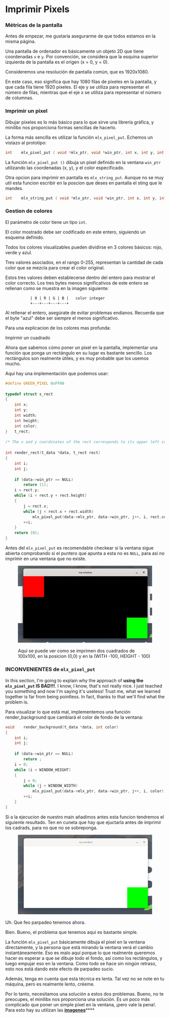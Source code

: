 # Imprimir Pixels

### Métricas de la pantalla

Antes de empezar, me gustaría asegurarme de que todos estamos en la misma página.

Una pantalla de ordenador es básicamente un objeto 2D que tiene coordenadas `x` e `y`. Por convención, se considera que la esquina superior izquierda de la pantalla es el origen (x = 0, y = 0).

Consideremos una resolución de pantalla común, que es 1920x1080.

En este caso, eso significa que hay 1080 filas de píxeles en la pantalla, y que cada fila tiene 1920 píxeles. El eje y se utiliza para representar el número de filas, mientras que el eje x se utiliza para representar el número de columnas.

### Imprimir un pixel

Dibujar píxeles es lo más básico para lo que sirve una librería gráfica, y minilibx nos proporciona formas sencillas de hacerlo.

La forma más sencilla es utilizar la función `mlx_pixel_put`. Echemos un vistazo al prototipo:

```c
int    mlx_pixel_put ( void *mlx_ptr, void *win_ptr, int x, int y, int color );
```

La función `mlx_pixel_put ()` dibuja un píxel definido en la ventana `win_ptr` utilizando las coordenadas (x, y), y el color especificado.

Otra opcion para imprimir en pantalla es `mlx_string_put`. Aunque no se muy util esta funcion escribir en la poscion que deses en pantalla el sting que le mandes.

```c
int    mlx_string_put ( void *mlx_ptr, void *win_ptr, int x, int y, int color, char *string );
```

### Gestion de colores

El parámetro de color tiene un tipo `int`.

El color mostrado debe ser codificado en este entero, siguiendo un esquema definido.

Todos los colores visualizables pueden dividirse en 3 colores básicos: rojo, verde y azul.

Tres valores asociados, en el rango 0-255, representan la cantidad de cada color que se mezcla para crear el color original.

Estos tres valores deben establecerse dentro del entero para mostrar el color correcto. Los tres bytes menos significativos de este entero se rellenan como se muestra en la imagen siguiente:

```
           | 0 | R | G | B |   color integer
           +---+---+---+---+
```

Al rellenar el entero, asegúrate de evitar problemas endianos. Recuerda que el byte "azul" debe ser siempre el menos significativo.

Para una explicacion de los colores mas profunda:&#x20;

Impirmir un cuadrado

Ahora que sabemos cómo poner un píxel en la pantalla, implementar una función que ponga un rectángulo en su lugar es bastante sencillo. Los rectángulos son realmente útiles, y es muy probable que los usemos mucho.

Aquí hay una implementación que podemos usar:

```c
#define GREEN_PIXEL 0xFF00

typedef struct s_rect
{
	int	x;
	int	y;
	int width;
	int height;
	int color;
}	t_rect;

/* The x and y coordinates of the rect corresponds to its upper left corner. */

int render_rect(t_data *data, t_rect rect)
{
	int	i;
	int j;

	if (data->win_ptr == NULL)
		return (1);
	i = rect.y;
	while (i < rect.y + rect.height)
	{
		j = rect.x;
		while (j < rect.x + rect.width)
			mlx_pixel_put(data->mlx_ptr, data->win_ptr, j++, i, rect.color);
		++i;
	}
	return (0);
}
```

Antes del `mlx_pixel_put` es recomendable checkear si la ventana sigue abierta comprobando si el puntero que apunta a esta no es `NULL`, para asi no imprimir en una ventana que no existe.

<figure><img src="../../.gitbook/assets/image (3) (1) (1).png" alt=""><figcaption><p>Aqui se puede ver como se imprimen dos cuadrados de 100x100, en la posicion (0,0) y en la (WITH -100, HEIGHT - 100)</p></figcaption></figure>

### INCONVENIENTES de `mlx_pixel_put`&#x20;

In this section, I'm going to explain why the approach of **using the `mlx_pixel_put` IS BAD!!!**. I know, I know, that's not really nice. I just teached you something and now I'm saying it's useless! Trust me, what we learned together is far from being pointless. In fact, thanks to that we'll find what the problem is.

Para visualizar lo que está mal, implementemos una función render\_background que cambiará el color de fondo de la ventana:

```c
void	render_background(t_data *data, int color)
{
	int	i;
	int	j;

	if (data->win_ptr == NULL)
		return ;
	i = 0;
	while (i < WINDOW_HEIGHT)
	{
		j = 0;
		while (j < WINDOW_WIDTH)
			mlx_pixel_put(data->mlx_ptr, data->win_ptr, j++, i, color);
		++i;
	}
}
```

Si a la ejecucion de nuestro main añadimos antes esta funcion tendremos el siguiente resultado. Ten en cuneta que hay que ejuctarla antes de imprimir los cadrads, para no que no se sobreponga.

<figure><img src="../../.gitbook/assets/img.gif" alt=""><figcaption></figcaption></figure>

Uh. Que feo parpadeo tenemos ahora.

Bien. Bueno, el problema que tenemos aquí es bastante simple.

La función `mlx_pixel_put` básicamente dibuja el píxel en la ventana directamente, y la persona que está mirando la ventana verá el cambio instantáneamente. Eso es malo aquí porque lo que realmente queremos hacer es esperar a que se dibuje todo el fondo, así como los rectángulos, y luego empujar eso en la ventana. Como todo se hace sin ningún retraso, esto nos está dando este efecto de parpadeo sucio.

Además, tenga en cuenta que esta técnica es lenta. Tal vez no se note en tu máquina, pero es realmente lento, créeme.

Por lo tanto, necesitamos una solución a estos dos problemas. Bueno, no te preocupes, el minilibx nos proporciona una solución. Es un poco más complicado que poner un simple píxel en la ventana, ¡pero vale la pena!. Para esto hay su utilizan las [**imagenes**](imagenes.md)****
